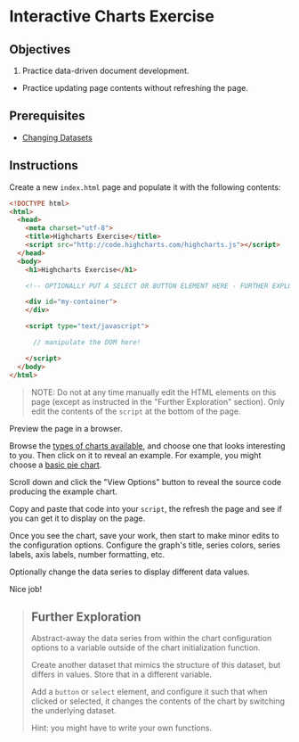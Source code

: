 # Interactive Charts Exercise

## Objectives

  1. Practice data-driven document development.
  * Practice updating page contents without refreshing the page.

## Prerequisites

  + [Changing Datasets](/exercises/data-driven-documents/changing-datasets.md)

## Instructions

Create a new `index.html` page and populate it with the following contents:

```` html
<!DOCTYPE html>
<html>
  <head>
    <meta charset="utf-8">
    <title>Highcharts Exercise</title>
    <script src="http://code.highcharts.com/highcharts.js"></script>
  </head>
  <body>
    <h1>Highcharts Exercise</h1>

    <!-- OPTIONALLY PUT A SELECT OR BUTTON ELEMENT HERE - FURTHER EXPLORATION ONLY -->

    <div id="my-container">
    </div>

    <script type="text/javascript">

      // manipulate the DOM here!

    </script>
  </body>
</html>
````

> NOTE: Do not at any time manually edit the HTML elements on this page (except as instructed in the "Further Exploration" section). Only edit the contents of the `script` at the bottom of the page.

Preview the page in a browser.

Browse the [types of charts available](http://www.highcharts.com/demo), and choose one that looks interesting to you. Then click on it to reveal an example. For example, you might choose a [basic pie chart](http://www.highcharts.com/demo/pie-basic).

Scroll down and click the "View Options" button to reveal the source code producing the example chart.

Copy and paste that code into your `script`, the refresh the page and see if you can get it to display on the page.

Once you see the chart, save your work, then start to make minor edits to the configuration options. Configure the graph's title, series colors, series labels, axis labels, number formatting, etc.

Optionally change the data series to display different data values.

Nice job!

> ## Further Exploration
>
> Abstract-away the data series from within the chart configuration options to a variable outside of the chart initialization function.
>
> Create another dataset that mimics the structure of this dataset, but differs in values. Store that in a different variable.
>
> Add a `button` or `select` element, and configure it such that when clicked or selected, it changes the contents of the chart by switching the underlying dataset.
>
> Hint: you might have to write your own functions.

